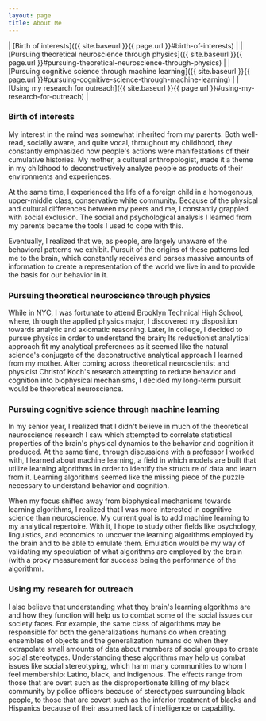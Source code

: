 ```yaml
---
layout: page
title: About Me
---
```


| [Birth of interests]({{ site.baseurl }}{{ page.url }}#birth-of-interests) | 
| [Pursuing theoretical neuroscience through physics]({{ site.baseurl }}{{ page.url }}#pursuing-theoretical-neuroscience-through-physics) |
| [Pursuing cognitive science through machine learning]({{ site.baseurl }}{{ page.url }}#pursuing-cognitive-science-through-machine-learning) |
| [Using my research for outreach]({{ site.baseurl }}{{ page.url }}#using-my-research-for-outreach) |

### Birth of interests
My interest in the mind was somewhat inherited from my parents. Both well-read, socially aware, and quite vocal, throughout my childhood, they constantly emphasized how people's actions were manifestations of their cumulative histories. My mother, a cultural anthropologist, made it a theme in my childhood to deconstructively analyze people as products of their environments and experiences.

At the same time, I experienced the life of a foreign child in a homogenous, upper-middle class, conservative white community. Because of the physical and cultural differences between my peers and me, I constantly grappled with social exclusion. The social and psychological analysis I learned from my parents became the tools I used to cope with this. 

Eventually, I realized that we, as people, are largely unaware of the behavioral patterns we exhibit. Pursuit of the origins of these patterns led me to the brain, which constantly receives and parses massive amounts of information to create a representation of the world we live in and to provide the basis for our behavior in it.

### Pursuing theoretical neuroscience through physics
While in NYC, I was fortunate to attend Brooklyn Technical High School, where, through the applied physics major, I discovered my disposition towards analytic and axiomatic reasoning.  Later, in college, I decided to pursue physics in order to understand the brain; Its reductionist analytical approach fit my analytical preferences as it seemed like the natural science's conjugate of the deconstructive analytical approach I learned from my mother. After coming across theoretical neuroscientist and physicist Christof Koch's research attempting to reduce behavior and cognition into biophysical mechanisms, I decided my long-term pursuit would be theoretical neuroscience. 

### Pursuing cognitive science through machine learning
In my senior year, I realized that I didn't believe in much of the theoretical neuroscience research I saw which attempted to correlate statistical properties of the brain's physical dynamics to the behavior and cognition it produced. At the same time, through discussions with a professor I worked with, I learned about machine learning, a field in which models are built that utilize learning algorithms in order to identify the structure of data and learn from it. Learning algorithms seemed like the missing piece of the puzzle necessary to understand behavior and cognition.

When my focus shifted away from biophysical mechanisms towards learning algorithms, I realized that I was more interested in cognitive science than neuroscience. My current goal is to add machine learning to my analytical repertoire. With it, I hope to study other fields like psychology, linguistics, and economics to uncover the learning algorithms employed by the brain and to be able to emulate them. Emulation would be my way of validating my speculation of what algorithms are employed by the brain (with a proxy measurement for success being the performance of the algorithm).

### Using my research for outreach
I also believe that understanding what they brain's learning algorithms are and how they function will help us to combat some of the social issues our society faces. For example, the same class of algorithms may be responsible for both the generalizations humans do when creating ensembles of objects and the generalization humans do when they extrapolate small amounts of data about members of social groups to create social stereotypes. Understanding these algorithms may help us combat issues like social stereotyping, which harm many communities to whom I feel membership: Latino, black, and indigenous. The effects range from those that are overt such as the disproportionate killing of my black community by police officers because of stereotypes surrounding black people, to those that are covert such as the inferior treatment of blacks and Hispanics because of their assumed lack of intelligence or capability.

